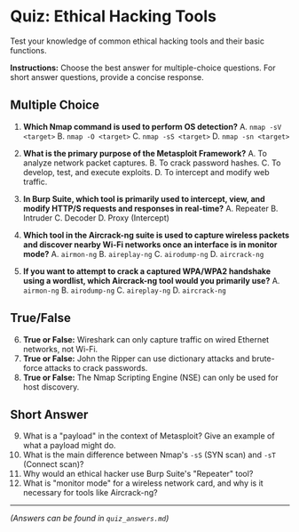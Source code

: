 # Quiz: Ethical Hacking Tools

Test your knowledge of common ethical hacking tools and their basic functions.

**Instructions:** Choose the best answer for multiple-choice questions. For short answer questions, provide a concise response.

## Multiple Choice

1.  **Which Nmap command is used to perform OS detection?**
    A. `nmap -sV <target>`
    B. `nmap -O <target>`
    C. `nmap -sS <target>`
    D. `nmap -sn <target>`

2.  **What is the primary purpose of the Metasploit Framework?**
    A. To analyze network packet captures.
    B. To crack password hashes.
    C. To develop, test, and execute exploits.
    D. To intercept and modify web traffic.

3.  **In Burp Suite, which tool is primarily used to intercept, view, and modify HTTP/S requests and responses in real-time?**
    A. Repeater
    B. Intruder
    C. Decoder
    D. Proxy (Intercept)

4.  **Which tool in the Aircrack-ng suite is used to capture wireless packets and discover nearby Wi-Fi networks once an interface is in monitor mode?**
    A. `airmon-ng`
    B. `aireplay-ng`
    C. `airodump-ng`
    D. `aircrack-ng`

5.  **If you want to attempt to crack a captured WPA/WPA2 handshake using a wordlist, which Aircrack-ng tool would you primarily use?**
    A. `airmon-ng`
    B. `airodump-ng`
    C. `aireplay-ng`
    D. `aircrack-ng`

## True/False

6.  **True or False:** Wireshark can only capture traffic on wired Ethernet networks, not Wi-Fi.
7.  **True or False:** John the Ripper can use dictionary attacks and brute-force attacks to crack passwords.
8.  **True or False:** The Nmap Scripting Engine (NSE) can only be used for host discovery.

## Short Answer

9.  What is a "payload" in the context of Metasploit? Give an example of what a payload might do.
10. What is the main difference between Nmap's `-sS` (SYN scan) and `-sT` (Connect scan)?
11. Why would an ethical hacker use Burp Suite's "Repeater" tool?
12. What is "monitor mode" for a wireless network card, and why is it necessary for tools like Aircrack-ng?

---
*(Answers can be found in `quiz_answers.md`)*
